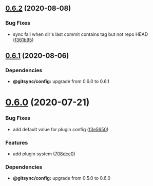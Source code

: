 ## [0.6.2](https://github.com/gitsync-pkg/gitsync-sync/compare/v0.6.1...v0.6.2) (2020-08-08)


### Bug Fixes

* sync fail when dir's last commit contains tag but not repo HEAD ([f361b95](https://github.com/gitsync-pkg/gitsync-sync/commit/f361b9546a1fabde023d5102a329be5a1c24b772))

## [0.6.1](https://github.com/gitsync-pkg/gitsync-sync/compare/v0.6.0...v0.6.1) (2020-08-06)





### Dependencies

* **@gitsync/config:** upgrade from 0.6.0 to 0.6.1

# [0.6.0](https://github.com/gitsync-pkg/gitsync-sync/compare/v0.5.1...v0.6.0) (2020-07-21)


### Bug Fixes

* add default value for plugin config ([f3e5650](https://github.com/gitsync-pkg/gitsync-sync/commit/f3e56503f1130df9bc3dba73f1129674bcbde252))


### Features

* add plugin system ([708dce0](https://github.com/gitsync-pkg/gitsync-sync/commit/708dce01caa1e0e0de8cc52a645d87b6111bf60a))





### Dependencies

* **@gitsync/config:** upgrade from 0.5.0 to 0.6.0
